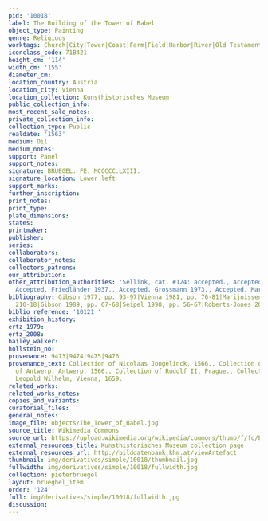 ```yaml
---
pid: '10018'
label: The Building of the Tower of Babel
object_type: Painting
genre: Religious
worktags: Church|City|Tower|Coast|Farm|Field|Harbor|River|Old Testament|Boat
iconclass_code: 71B421
height_cm: '114'
width_cm: '155'
diameter_cm:
location_country: Austria
location_city: Vienna
location_collection: Kunsthistorisches Museum
public_collection_info:
most_recent_sale_notes:
private_collection_info:
collection_type: Public
realdate: '1563'
medium: Oil
medium_notes:
support: Panel
support_notes:
signature: BRUEGEL. FE. MCCCCC.LXIII.
signature_location: Lower left
support_marks:
further_inscription:
print_notes:
print_type:
plate_dimensions:
states:
printmaker:
publisher:
series:
collaborators:
collaborator_notes:
collectors_patrons:
our_attribution:
other_attribution_authorities: 'Sellink, cat. #124: accepted., Accepted. Tolnay 1935.,
  Accepted. Friedländer 1937., Accepted. Grossmann 1973., Accepted. Marijnissen 1988.'
bibliography: Gibson 1977, pp. 93-97|Vienna 1981, pp. 76-81|Marijnissen 1988, pp.
  210-18|Gibson 1989, pp. 67-68|Seipel 1998, pp. 56-67|Roberts-Jones 2002, pp. 242-51
biblio_reference: '10121 '
exhibition_history:
ertz_1979:
ertz_2008:
bailey_walker:
hollstein_no:
provenance: 9473|9474|9475|9476
provenance_text: Collection of Nicolaas Jongelinck, 1566., Collection of the city
  of Antwerp, Antwerp, 1566., Collection of Rudolf II, Prague., Collection of Archduke
  Leopold Wilhelm, Vienna, 1659.
related_works:
related_works_notes:
copies_and_variants:
curatorial_files:
general_notes:
image_file: objects/The_Tower_of_Babel.jpg
source_title: Wikimedia Commons
source_url: https://upload.wikimedia.org/wikipedia/commons/thumb/f/fc/Pieter_Bruegel_the_Elder_-_The_Tower_of_Babel_(Vienna)_-_Google_Art_Project_-_edited.jpg/1280px-Pieter_Bruegel_the_Elder_-_The_Tower_of_Babel_(Vienna)_-_Google_Art_Project_-_edited.jpg
external_resources_title: Kunsthistorisches Museum collection page
external_resources_url: http://bilddatenbank.khm.at/viewArtefact
thumbnail: img/derivatives/simple/10018/thumbnail.jpg
fullwidth: img/derivatives/simple/10018/fullwidth.jpg
collection: pieterbruegel
layout: brueghel_item
order: '124'
full: img/derivatives/simple/10018/fullwidth.jpg
discussion:
---
```

